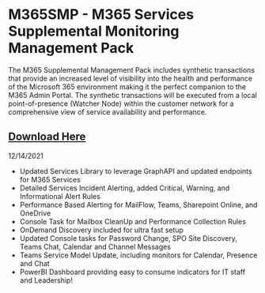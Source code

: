 # M365SMP - M365 Services Supplemental Monitoring Management Pack 
The M365 Supplemental Management Pack includes synthetic transactions that provide an increased level of visibility into the health and performance of the Microsoft 365 environment making it the perfect companion to the M365 Admin Portal. The synthetic transactions will be executed from a local point-of-presence (Watcher Node) within the customer network for a comprehensive view of service availability and performance.  

## [Download Here][Download]

[Download]: https://github.com/monitoringguys/M365SMP/releases/download/M365SMPv2/M365.Supplemental.MP-V2.zip

12/14/2021

- Updated Services Library to leverage GraphAPI and updated endpoints for M365 Services
- Detailed Services Incident Alerting, added Critical, Warning, and Informational Alert Rules
- Performance Based Alerting for MailFlow, Teams, Sharepoint Online, and OneDrive
- Console Task for Mailbox CleanUp and Performance Collection Rules
- OnDemand Discovery included for ultra fast setup
- Updated Console tasks for Password Change, SPO Site Discovery, Teams Chat, Calendar and Channel Messages
- Teams Service Model Update, including monitors for Calendar, Presence and Chat
- PowerBI Dashboard providing easy to consume indicators for IT staff and Leadership!


